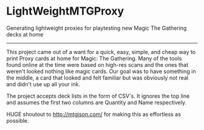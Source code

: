 # LightWeightMTGProxy
Generating lightweight proxies for playtesting new Magic The Gathering decks at home

----

This project came out of a want for a quick, easy, simple, and cheap way to print Proxy cards at home for Magic: The Gathering.
Many of the tools found online at the time were based on high-res scans and the ones that weren't looked nothing like magic cards.
Our goal was to have something in the middle, a card that looked and felt familiar but was obviously not real and didn't use up all your ink.

The project accepts deck lists in the form of CSV's. It ignores the top line and assumes the first two columns are Quantity and Name respectively.

HUGE shoutout to http://mtgjson.com/ for making this as effortless as possible.
